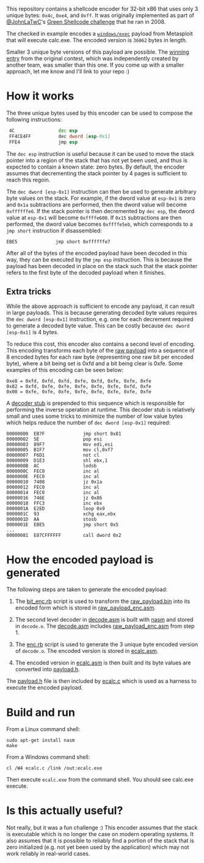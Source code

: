 This repository contains a shellcode encoder for 32-bit x86 that uses only 3 unique bytes: `0x4c`, `0xe4`, and `0xff`. It was originally implemented as part of [@JohnLaTwC](https://twitter.com/JohnLaTwC/)'s [Green Shellcode challenge](https://twitter.com/JohnLaTwC/status/1107380892467490816) that he ran in 2008.

The checked in example encodes a [`windows/exec`](https://github.com/rapid7/metasploit-framework/blob/master/modules/payloads/singles/windows/exec.rb) payload from Metasploit that will execute calc.exe. The encoded version is `36062` bytes in length.

Smaller 3 unique byte versions of this payload are possible. The [winning entry](https://gist.github.com/JohnLaTwC/d2c3e7f54e256aa2fd5ce4b86a1d6d54) from the original contest, which was independently created by another team, was smaller than this one. If you come up with a smaller approach, let me know and I'll link to your repo :)

# How it works

The three unique bytes used by this encoder can be used to compose the following instructions:

```asm
 4C                dec esp
 FF4CE4FF          dec dword [esp-0x1]
 FFE4              jmp esp
```

The `dec esp` instruction is useful because it can be used to move the stack pointer into a region of the stack that has not yet been used, and thus is expected to contain a known state: zero bytes. By default, the encoder assumes that decrementing the stack pointer by 4 pages is sufficient to reach this regoin.

The `dec dword [esp-0x1]` instruction can then be used to generate arbitrary byte values on the stack. For example, if the dword value at `esp-0x1` is zero and `0x1a` subtractions are performed, then the dword value will become `0xffffffe6`. If the stack pointer is then decremented by `dec esp`, the dword value at `esp-0x1` will become `0xffffe600`. If `0x15` subtractions are then performed, the dword value becomes `0xffffe5eb`, which corresponds to a `jmp short` instruction if disassembled:

```
EBE5              jmp short 0xffffffe7
```

After all of the bytes of the encoded payload have been decoded in this way, they can be executed by the `jmp esp` instruction. This is because the payload has been decoded in place on the stack such that the stack pointer refers to the first byte of the decoded payload when it finishes.

## Extra tricks

While the above approach is sufficient to encode any payload, it can result in large payloads. This is because generating decoded byte values requires the `dec dword [esp-0x1]` instruction, e.g. one for each decrement required to generate a decoded byte value. This can be costly because `dec dword [esp-0x1]` is 4 bytes.

To reduce this cost, this encoder also contains a second level of encoding. This encoding transforms each byte of the [raw payload](https://github.com/epakskape/greenshellcode/blob/master/raw_payload_enc.asm) into a sequence of 8 encoded bytes for each raw byte (representing one raw bit per encoded byte), where a bit being set is 0xfd and a bit being clear is 0xfe. Some examples of this encoding can be seen below:

```
0xe8 = 0xfd, 0xfd, 0xfd, 0xfe, 0xfd, 0xfe, 0xfe, 0xfe
0x82 = 0xfd, 0xfe, 0xfe, 0xfe, 0xfe, 0xfe, 0xfd, 0xfe
0x00 = 0xfe, 0xfe, 0xfe, 0xfe, 0xfe, 0xfe, 0xfe, 0xfe
```

A [decoder stub](https://github.com/epakskape/greenshellcode/blob/master/decode.asm) is prepended to this sequence which is responsible for performing the inverse operation at runtime. This decoder stub is relatively small and uses some tricks to minimize the number of low value bytes which helps reduce the number of `dec dword [esp-0x1]` required:

```
00000000  EB7F              jmp short 0x81
00000002  5E                pop esi
00000003  89F7              mov edi,esi
00000005  B1F7              mov cl,0xf7
00000007  F6D1              not cl
00000009  D1E3              shl ebx,1
0000000B  AC                lodsb
0000000C  FEC0              inc al
0000000E  FEC0              inc al
00000010  7408              jz 0x1a
00000012  FEC0              inc al
00000014  FEC0              inc al
00000016  746E              jz 0x86
00000018  FFC3              inc ebx
0000001A  E2ED              loop 0x9
0000001C  93                xchg eax,ebx
0000001D  AA                stosb
0000001E  EBE5              jmp short 0x5
...
00000081  E87CFFFFFF        call dword 0x2
```

# How the encoded payload is generated

The following steps are taken to generate the encoded payload:

1. The [bit_enc.rb](https://github.com/epakskape/greenshellcode/blob/master/bit_enc.rb) script is used to transform the [raw_payload.bin](https://github.com/epakskape/greenshellcode/blob/master/raw_payload.bin) into its encoded form which is stored in [raw_payload_enc.asm](https://github.com/epakskape/greenshellcode/blob/master/raw_payload_enc.asm).

2. The second level decoder in [decode.asm](https://github.com/epakskape/greenshellcode/blob/master/decode.asm) is built with [nasm](https://nasm.us/) and stored in `decode.o`. The [decode.asm](https://github.com/epakskape/greenshellcode/blob/master/decode.asm) includes [raw_payload_enc.asm](https://github.com/epakskape/greenshellcode/blob/master/raw_payload_enc.asm) from step 1.

3. The [enc.rb](https://github.com/epakskape/greenshellcode/blob/master/enc.rb) script is used to generate the 3 unique byte encoded version of `decode.o`. The encoded version is stored in [ecalc.asm](https://github.com/epakskape/greenshellcode/blob/master/ecalc.asm).

4. The encoded version in [ecalc.asm](https://github.com/epakskape/greenshellcode/blob/master/ecalc.asm) is then built and its byte values are converted into [payload.h](https://github.com/epakskape/greenshellcode/blob/master/payload.h).

The [payload.h](https://github.com/epakskape/greenshellcode/blob/master/payload.h) file is then included by [ecalc.c](https://github.com/epakskape/greenshellcode/blob/master/ecalc.c) which is used as a harness to execute the encoded payload.

# Build and run

From a Linux command shell:

```
sudo apt-get install nasm
make
```

From a Windows command shell:

```
cl /W4 ecalc.c /link /out:ecalc.exe
```

Then execute `ecalc.exe` from the command shell. You should see calc.exe execute.

# Is this actually useful?

Not really, but it was a fun challenge :) This encoder assumes that the stack is executable which is no longer the case on modern operating systems. It also assumes that it is possible to reliably find a portion of the stack that is zero initialized (e.g. not yet been used by the application) which may not work reliably in real-world cases.